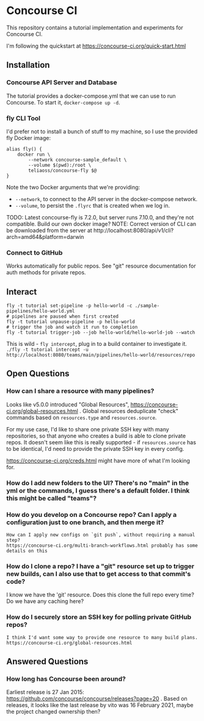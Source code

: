 # Concourse CI

This repository contains a tutorial implementation and experiments for Concourse CI.

I'm following the quickstart at https://concourse-ci.org/quick-start.html

## Installation

### Concourse API Server and Database

The tutorial provides a docker-compose.yml that we can use to run Concourse. To start it, `docker-compose up -d`.

### fly CLI Tool

I'd prefer not to install a bunch of stuff to my machine, so I use the provided fly Docker image:

```
alias fly() { 
	docker run \
		--network concourse-sample_default \
		--volume $(pwd):/root \
		teliaoss/concourse-fly $@ 
}
```

Note the two Docker arguments that we're providing:
 - `--network`, to connect to the API server in the docker-compose network.
 - `--volume`, to persist the `.flyrc` that is created when we log in.

TODO: Latest concourse-fly is 7.2.0, but server runs 7.10.0, and they're not compatible. Build our own docker image?
NOTE: Correct version of CLI can be downloaded from the server at http://localhost:8080/api/v1/cli?arch=amd64&platform=darwin

### Connect to GitHub

Works automatically for public repos. See "git" resource documentation for auth methods for private repos.

## Interact

```
fly -t tutorial set-pipeline -p hello-world -c ./sample-pipelines/hello-world.yml
# pipelines are paused when first created
fly -t tutorial unpause-pipeline -p hello-world
# trigger the job and watch it run to completion
fly -t tutorial trigger-job --job hello-world/hello-world-job --watch
```

This is wild - `fly intercept`, plug in to a build container to investigate it. 
`./fly -t tutorial intercept -u http://localhost:8080/teams/main/pipelines/hello-world/resources/repo`


## Open Questions

### How can I share a resource with many pipelines?

Looks like v5.0.0 introduced "Global Resources", https://concourse-ci.org/global-resources.html . Global resources deduplicate "check" commands based on `resources.type` and `resources.source`. 

For my use case, I'd like to share one private SSH key with many repositories, so that anyone who creates a build is able to clone private repos. It doesn't seem like this is really supported - if `resources.source` has to be identical, I'd need to provide the private SSH key in every config.

https://concourse-ci.org/creds.html might have more of what I'm looking for. 

### How do I add new folders to the UI? There's no "main" in the yml or the commands, I guess there's a default folder. I think this might be called "teams"?

### How do you develop on a Concourse repo? Can I apply a configuration just to one branch, and then merge it? 
	How can I apply new configs on `git push`, without requiring a manual step?
	https://concourse-ci.org/multi-branch-workflows.html probably has some details on this

### How do I clone a repo? I have a "git" resource set up to trigger new builds, can I also use that to get access to that commit's code?
I know we have the 'git' resource. Does this clone the full repo every time? Do we have any caching here?

### How do I securely store an SSH key for polling private GitHub repos?
	I think I'd want some way to provide one resource to many build plans.
	https://concourse-ci.org/global-resources.html

## Answered Questions

### How long has Concourse been around?

Earliest release is 27 Jan 2015: https://github.com/concourse/concourse/releases?page=20 . Based on releases, it looks like the last release by vito was 16 February 2021, maybe the project changed ownership then? 






